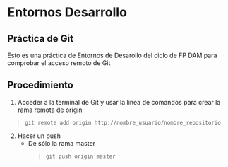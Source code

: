 # Entornos Desarrollo
## Práctica de Git
Esto es una práctica de Entornos de Desarollo del ciclo de FP DAM para comprobar el acceso remoto de Git
## Procedimiento
1. Acceder a la terminal de Git y usar la línea de comandos para crear la rama remota de origin
  > `git remote add origin http://nombre_usuario/nombre_repositorio`
2. Hacer un push
   - De sólo la rama master
      > `git push origin master`
